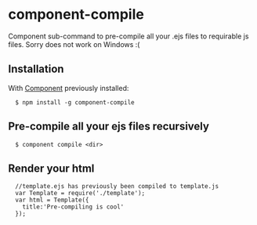 component-compile
=================

Component sub-command to pre-compile all your .ejs files to requirable js files.  Sorry does not work on Windows :(

## Installation

  With [Component](http://github.com/component/component) previously installed:
```
  $ npm install -g component-compile
```

## Pre-compile all your ejs files recursively

```
  $ component compile <dir>
```

## Render your html

```
  //template.ejs has previously been compiled to template.js
  var Template = require('./template');
  var html = Template({
    title:'Pre-compiling is cool'
  });

```

